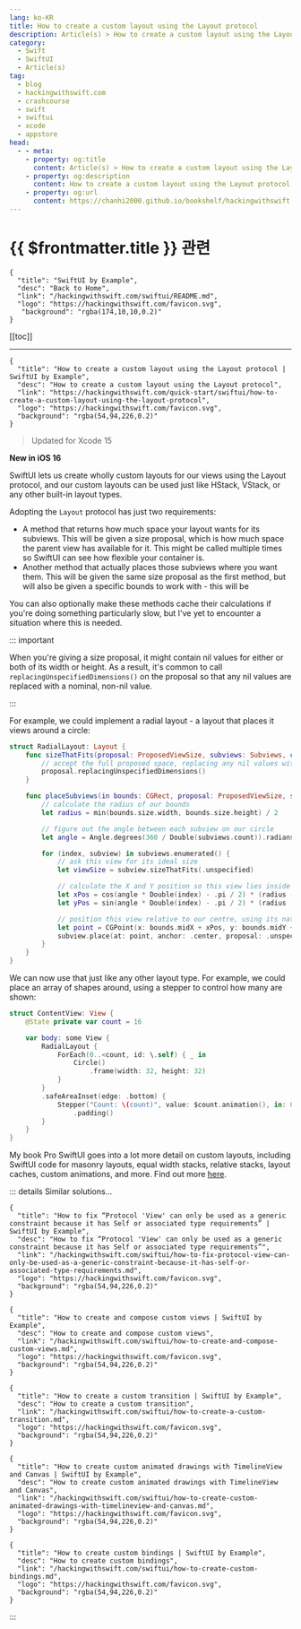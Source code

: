 ```yaml
---
lang: ko-KR
title: How to create a custom layout using the Layout protocol
description: Article(s) > How to create a custom layout using the Layout protocol
category:
  - Swift
  - SwiftUI
  - Article(s)
tag: 
  - blog
  - hackingwithswift.com
  - crashcourse
  - swift
  - swiftui
  - xcode
  - appstore
head:
  - - meta:
    - property: og:title
      content: Article(s) > How to create a custom layout using the Layout protocol
    - property: og:description
      content: How to create a custom layout using the Layout protocol
    - property: og:url
      content: https://chanhi2000.github.io/bookshelf/hackingwithswift.com/swiftui/how-to-create-a-custom-layout-using-the-layout-protocol.html
---
```


# {{ $frontmatter.title }} 관련

```component VPCard
{
  "title": "SwiftUI by Example",
  "desc": "Back to Home",
  "link": "/hackingwithswift.com/swiftui/README.md",
  "logo": "https://hackingwithswift.com/favicon.svg",
   "background": "rgba(174,10,10,0.2)"
}
```

[[toc]]

---

```component VPCard
{
  "title": "How to create a custom layout using the Layout protocol | SwiftUI by Example",
  "desc": "How to create a custom layout using the Layout protocol",
  "link": "https://hackingwithswift.com/quick-start/swiftui/how-to-create-a-custom-layout-using-the-layout-protocol",
  "logo": "https://hackingwithswift.com/favicon.svg",
  "background": "rgba(54,94,226,0.2)"
}
```

> Updated for Xcode 15

**New in iOS 16**

SwiftUI lets us create wholly custom layouts for our views using the Layout protocol, and our custom layouts can be used just like HStack, VStack, or any other built-in layout types.

Adopting the `Layout` protocol has just two requirements:

- A method that returns how much space your layout wants for its subviews. This will be given a size proposal, which is how much space the parent view has available for it. This might be called multiple times so SwiftUI can see how flexible your container is.
- Another method that actually places those subviews where you want them. This will be given the same size proposal as the first method, but will also be given a specific bounds to work with - this will be

You can also optionally make these methods cache their calculations if you're doing something particularly slow, but I've yet to encounter a situation where this is needed.

::: important 

When you're giving a size proposal, it might contain nil values for either or both of its width or height. As a result, it's common to call `replacingUnspecifiedDimensions()` on the proposal so that any nil values are replaced with a nominal, non-nil value.

:::

For example, we could implement a radial layout - a layout that places it views around a circle:

```swift
struct RadialLayout: Layout {
    func sizeThatFits(proposal: ProposedViewSize, subviews: Subviews, cache: inout Void) -> CGSize {
        // accept the full proposed space, replacing any nil values with a sensible default
        proposal.replacingUnspecifiedDimensions()
    }

    func placeSubviews(in bounds: CGRect, proposal: ProposedViewSize, subviews: Subviews, cache: inout Void) {
        // calculate the radius of our bounds
        let radius = min(bounds.size.width, bounds.size.height) / 2

        // figure out the angle between each subview on our circle
        let angle = Angle.degrees(360 / Double(subviews.count)).radians

        for (index, subview) in subviews.enumerated() {
            // ask this view for its ideal size
            let viewSize = subview.sizeThatFits(.unspecified)

            // calculate the X and Y position so this view lies inside our circle's edge
            let xPos = cos(angle * Double(index) - .pi / 2) * (radius - viewSize.width / 2)
            let yPos = sin(angle * Double(index) - .pi / 2) * (radius - viewSize.height / 2)

            // position this view relative to our centre, using its natural size ("unspecified")
            let point = CGPoint(x: bounds.midX + xPos, y: bounds.midY + yPos)
            subview.place(at: point, anchor: .center, proposal: .unspecified)
        }
    }
}
```

We can now use that just like any other layout type. For example, we could place an array of shapes around, using a stepper to control how many are shown:

```swift
struct ContentView: View {
    @State private var count = 16

    var body: some View {
        RadialLayout {
            ForEach(0..<count, id: \.self) { _ in
                Circle()
                    .frame(width: 32, height: 32)
            }
        }
        .safeAreaInset(edge: .bottom) {
            Stepper("Count: \(count)", value: $count.animation(), in: 0...36)
                .padding()
        }
    }
}
```

My book Pro SwiftUI goes into a lot more detail on custom layouts, including SwiftUI code for masonry layouts, equal width stacks, relative stacks, layout caches, custom animations, and more. Find out more [<FontIcon icon="fas fa-globe"/>here](https://hackingwithswift.com/store/pro-swiftui).

::: details Similar solutions…

```component VPCard  
{
  "title": "How to fix “Protocol 'View' can only be used as a generic constraint because it has Self or associated type requirements” | SwiftUI by Example",
  "desc": "How to fix “Protocol 'View' can only be used as a generic constraint because it has Self or associated type requirements”",
  "link": "/hackingwithswift.com/swiftui/how-to-fix-protocol-view-can-only-be-used-as-a-generic-constraint-because-it-has-self-or-associated-type-requirements.md",
  "logo": "https://hackingwithswift.com/favicon.svg",
  "background": "rgba(54,94,226,0.2)"
}
```

```component VPCard
{
  "title": "How to create and compose custom views | SwiftUI by Example",
  "desc": "How to create and compose custom views",
  "link": "/hackingwithswift.com/swiftui/how-to-create-and-compose-custom-views.md",
  "logo": "https://hackingwithswift.com/favicon.svg",
  "background": "rgba(54,94,226,0.2)"
}
```

```component VPCard
{
  "title": "How to create a custom transition | SwiftUI by Example",
  "desc": "How to create a custom transition",
  "link": "/hackingwithswift.com/swiftui/how-to-create-a-custom-transition.md",
  "logo": "https://hackingwithswift.com/favicon.svg",
  "background": "rgba(54,94,226,0.2)"
}
```

```component VPCard
{
  "title": "How to create custom animated drawings with TimelineView and Canvas | SwiftUI by Example",
  "desc": "How to create custom animated drawings with TimelineView and Canvas",
  "link": "/hackingwithswift.com/swiftui/how-to-create-custom-animated-drawings-with-timelineview-and-canvas.md",
  "logo": "https://hackingwithswift.com/favicon.svg",
  "background": "rgba(54,94,226,0.2)"
}
```

```component VPCard
{
  "title": "How to create custom bindings | SwiftUI by Example",
  "desc": "How to create custom bindings",
  "link": "/hackingwithswift.com/swiftui/how-to-create-custom-bindings.md",
  "logo": "https://hackingwithswift.com/favicon.svg",
  "background": "rgba(54,94,226,0.2)"
}
```

:::


